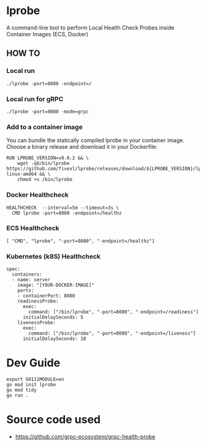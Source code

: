 # lprobe
A command-line tool to perform Local Health Check Probes inside Container Images (ECS, Docker)
## HOW TO
### Local run
```shell
./lprobe -port=8080 -endpoint=/
```

### Local run for gRPC
```shell
./lprobe -port=8080 -mode=grpc
```

### Add to a container image
You can bundle the statically compiled lprobe in your container image. Choose a binary release and download it in your Dockerfile:
```
RUN LPROBE_VERSION=v0.0.2 && \
    wget -qO/bin/lprobe https://github.com/fivexl/lprobe/releases/download/${LPROBE_VERSION}/lprobe-linux-amd64 && \
    chmod +x /bin/lprobe
```

### Docker Healthcheck 
```
HEALTHCHECK  --interval=5m --timeout=3s \
  CMD lprobe -port=8080 -endpoint=/healthz
```

### ECS Healthcheck 
```
[ "CMD", "lprobe", "-port=8080", "-endpoint=/healthz"]
```

### Kubernetes (k8S) Healthcheck
```
spec:
  containers:
  - name: server
    image: "[YOUR-DOCKER-IMAGE]"
    ports:
    - containerPort: 8080
    readinessProbe:
      exec:
        command: ["/bin/lprobe", "-port=8080", "-endpoint=/readiness"]
      initialDelaySeconds: 5
    livenessProbe:
      exec:
        command: ["/bin/lprobe", "-port=8080", "-endpoint=/liveness"]
      initialDelaySeconds: 10
```

# Dev Guide
```
export GO111MODULE=on
go mod init lprobe
go mod tidy
go run .
```

# Source code used
- https://github.com/grpc-ecosystem/grpc-health-probe

